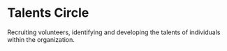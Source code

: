 # Talents Circle

Recruiting volunteers, identifying and developing the talents of individuals within the organization.
